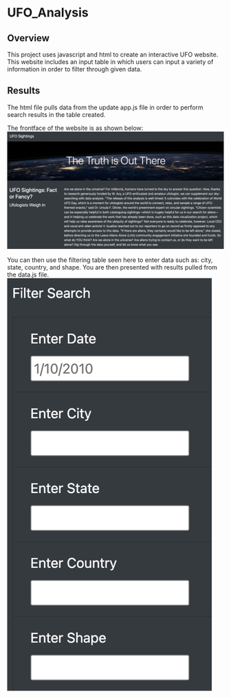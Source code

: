 # UFO_Analysis

## Overview
This project uses javascript and html to create an interactive UFO website.  This website includes an input table in which users can input a variety of information in order to filter through given data. 

## Results
The html file pulls data from the update app.js file in order to perform search results in the table created. 

The frontface of the website is as shown below:
![Website](https://github.com/heatherhutchinson211/UFO_Analysis/blob/main/Screenshot%202023-02-15%20at%2010.17.37%20PM.png)

You can then use the filtering table seen here to enter data such as: city, state, country, and shape.  You are then presented with results pulled from the data.js file.
![Table](https://github.com/heatherhutchinson211/UFO_Analysis/blob/main/Screenshot%202023-02-15%20at%2010.17.16%20PM.png)

